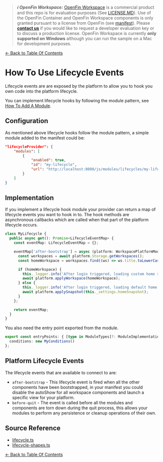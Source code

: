 > **_:information_source: OpenFin Workspace:_** [OpenFin Workspace](https://www.openfin.co/workspace/) is a commercial product and this repo is for evaluation purposes (See [LICENSE.MD](../LICENSE.MD)). Use of the OpenFin Container and OpenFin Workspace components is only granted pursuant to a license from OpenFin (see [manifest](../public/manifest.fin.json)). Please [**contact us**](https://www.openfin.co/workspace/poc/) if you would like to request a developer evaluation key or to discuss a production license.
> OpenFin Workspace is currently **only supported on Windows** although you can run the sample on a Mac for development purposes.

[<- Back to Table Of Contents](../README.md)

# How To Use Lifecycle Events

Lifecycle events are are exposed by the platform to allow you to hook you own code into the platform lifecycle.

You can implement lifecycle hooks by following the module pattern, see [How To Add A Module](./how-to-add-a-module.md).

## Configuration

As mentioned above lifecycle hooks follow the module pattern, a simple module added to the manifest could be:

```json
"lifecycleProvider": {
    "modules": [
        {
            "enabled": true,
            "id": "my-lifecycle",
            "url": "http://localhost:8080/js/modules/lifecycles/my-lifecycle.bundle.js"
        }
    ]
}
```

## Implementation

If you implement a lifecycle hook module your provider can return a map of lifecycle events you want to hook in to. The hook methods are asynchronous callbacks which are called when that part of the platform lifecycle occurs.

```ts
class MyLifecycle {
  public async get(): Promise<LifecycleEventMap> {
    const eventMap: LifecycleEventMap = {};

    eventMap['after-bootstrap'] = async (platform: WorkspacePlatformModule) => {
      const workspaces = await platform.Storage.getWorkspaces();
      const homeWorkspace = workspaces.find((ws) => ws.title.toLowerCase() === 'my-snapshot');

      if (homeWorkspace) {
        this._logger.info('After login triggered, loading custom home snapshot');
        await platform.applyWorkspace(homeWorkspace);
      } else {
        this._logger.info('After login triggered, loading default home snapshot');
        await platform.applySnapshot(this._settings.homeSnapshot);
      }
    };

    return eventMap;
  }
}
```

You also need the entry point exported from the module.

```ts
export const entryPoints: { [type in ModuleTypes]?: ModuleImplementation } = {
  conditions: new MyConditions()
};
```

## Platform Lifecycle Events

The lifecycle events that are available to connect to are:

- `after-bootstrap` - This lifecycle event is fired when all the other components have been bootstrapped, in your manifest you could disable the autoShow for all workspace components and launch a specific view for your platform.
- `before-quit` - The event is called before all the modules and components are torn down during the quit process, this allows your modules to perform any persistence or cleanup operations of their own.

## Source Reference

- [lifecycle.ts](../client/src/framework/lifecycle.ts)
- [lifecycle-shapes.ts](../client/src/framework/shapes/lifecycle-shapes.ts)

[<- Back to Table Of Contents](../README.md)
